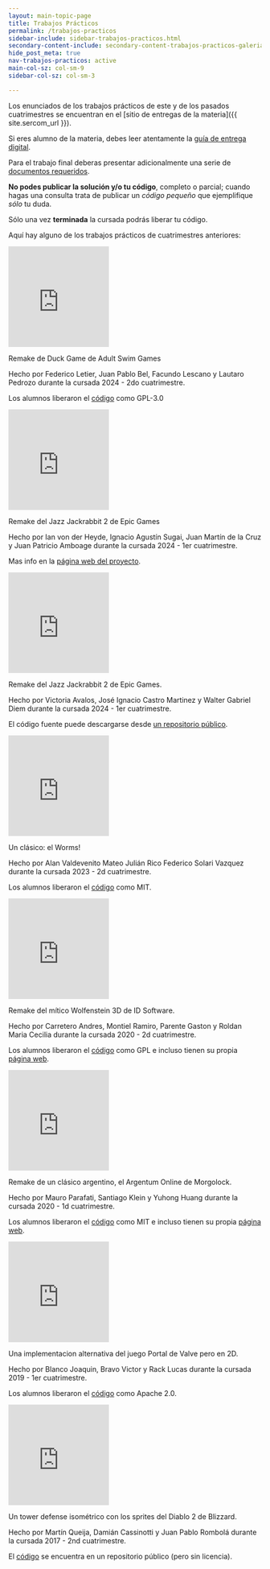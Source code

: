 ```yaml
---
layout: main-topic-page
title: Trabajos Prácticos
permalink: /trabajos-practicos
sidebar-include: sidebar-trabajos-practicos.html
secondary-content-include: secondary-content-trabajos-practicos-galeria.html
hide_post_meta: true
nav-trabajos-practicos: active
main-col-sz: col-sm-9
sidebar-col-sz: col-sm-3

---
```


Los enunciados de los trabajos prácticos de este y de los pasados
cuatrimestres se encuentran en el [sitio de entregas de la materia]({{ site.sercom_url }}).

Si eres alumno de la materia, debes leer atentamente
la <a href="/guia-electronica" target="_self">guía de entrega digital</a>.

Para el trabajo final deberas presentar adicionalmente
una serie de <a href="/documentacion-requerida" target="_self">documentos requeridos</a>.

**No podes publicar la solución y/o tu código**, completo o parcial;
cuando hagas una consulta trata de publicar un *código pequeño* que ejemplifique
*sólo* tu duda.

Sólo una vez **terminada** la cursada podrás liberar tu código.

Aquí hay alguno de los trabajos prácticos de cuatrimestres anteriores:

<div class="container marketing">
  <div class="row">
    <div class="col-md-3">
    <iframe width="200" height="200" src="https://www.youtube.com/embed/VmtJ_JqwkxE" title="Duck Game" frameborder="0" allow="accelerometer; clipboard-write; encrypted-media; gyroscope; picture-in-picture; web-share" referrerpolicy="strict-origin-when-cross-origin" allowfullscreen></iframe>
      <p>Remake de Duck Game de Adult Swim Games</p>
<p>Hecho por
Federico Letier,
Juan Pablo Bel,
Facundo Lescano y
Lautaro Pedrozo
durante la cursada 2024 - 2do cuatrimestre.
</p>
<p>Los alumnos liberaron el <a href="https://github.com/Juannbel/duck-game">código</a> como GPL-3.0</p>
    </div>
    <div class="col-md-3"></div>
    <div class="col-md-3"></div>
  </div>


  <div class="row">
    <div class="col-md-3">
    <iframe width="200" height="200" src="https://www.youtube.com/embed/DaEdsMeefTc" title="Jazz JackRabbit 2 Remake - Gameplay - Single Player" frameborder="0" allow="accelerometer; clipboard-write; encrypted-media; gyroscope; picture-in-picture; web-share" referrerpolicy="strict-origin-when-cross-origin" allowfullscreen></iframe>
      <p>Remake del Jazz Jackrabbit 2 de Epic Games</p>
<p>Hecho por
Ian von der Heyde,
Ignacio Agustín Sugai,
Juan Martín de la Cruz y
Juan Patricio Amboage
durante la cursada 2024 - 1er cuatrimestre.
</p>
<p>Mas info en la <a href="https://juandelahd.github.io/JJ2-Website/">página web del proyecto</a>.</p>
    </div>
    <div class="col-md-3">
    <iframe width="200" height="200" src="https://www.youtube.com/embed/eLKjT5RcCHQ" title="Jazz JackRabbit 2 Remake - Gameplay - Single Player" frameborder="0" allow="accelerometer; clipboard-write; encrypted-media; gyroscope; picture-in-picture; web-share" referrerpolicy="strict-origin-when-cross-origin" allowfullscreen></iframe>
      <p>Remake del Jazz Jackrabbit 2 de Epic Games.</p>
<p>Hecho por
Victoria Avalos,
José Ignacio Castro Martinez y
Walter Gabriel Diem
durante la cursada 2024 - 1er cuatrimestre.
</p>
<p>El código fuente puede descargarse desde <a href="https://github.com/Jignacio14/JazzJackRabbit">un repositorio público</a>.</p>
    </div>
    <div class="col-md-3">
    <iframe width="200" height="200" src="https://www.youtube.com/embed/cXs05yU9hYE" title="YouTube video player" frameborder="0" allow="accelerometer; clipboard-write; encrypted-media; gyroscope; picture-in-picture" allowfullscreen></iframe>
      <p>Un clásico: el Worms!</p>
<p>Hecho por
Alan Valdevenito
Mateo Julián Rico
Federico Solari Vazquez
durante la cursada 2023 - 2d cuatrimestre.
</p>
<p>Los alumnos liberaron el <a href="https://github.com/AlanValdevenito/Worms">código</a> como MIT.</p>
    </div>
  </div>


  <div class="row">
    <div class="col-md-3">
    <iframe width="200" height="200" src="https://www.youtube.com/embed/qZ-HH_SZ9NI" title="YouTube video player" frameborder="0" allow="accelerometer; clipboard-write; encrypted-media; gyroscope; picture-in-picture" allowfullscreen></iframe>
      <p>Remake del mítico Wolfenstein 3D de ID Software.</p>
<p>Hecho por
Carretero Andres,
Montiel Ramiro,
Parente Gaston y
Roldan Maria Cecilia
durante la cursada 2020 - 2d cuatrimestre.
</p>
<p>Los alumnos liberaron el <a href="https://github.com/ramaMont/taller-tp-grupal">código</a> como GPL e incluso tienen
su propia <a href="https://ramamont.github.io/taller-tp-grupal/">página web</a>.</p>
    </div>
    <div class="col-md-3">
<iframe width="200" height="200" src="https://www.youtube.com/embed/okrdMPxOTbg" title="YouTube video player" frameborder="0" allow="accelerometer; clipboard-write; encrypted-media; gyroscope; picture-in-picture" allowfullscreen></iframe>
      <p>Remake de un clásico argentino, el Argentum Online de Morgolock.</p>
<p>Hecho por
Mauro Parafati,
Santiago Klein y
Yuhong Huang
durante la cursada 2020 - 1d cuatrimestre.
</p>
<p>Los alumnos liberaron el <a href="https://github.com/mauro7x/argentum">código</a> como MIT e incluso tienen
su propia <a href="https://mauro7x.github.io/argentum/">página web</a>.</p>
    </div>
    <div class="col-md-3">
<iframe width="200" height="200" src="https://www.youtube.com/embed/zYuNiUTCyk0" title="YouTube video player" frameborder="0" allow="accelerometer; clipboard-write; encrypted-media; gyroscope; picture-in-picture" allowfullscreen></iframe>
      <p>Una implementacion alternativa del juego Portal de Valve pero en 2D.</p>
<p>Hecho por
Blanco Joaquin,
Bravo Victor y
Rack Lucas
durante la cursada 2019 - 1er cuatrimestre.
</p>
<p>Los alumnos liberaron el <a href="https://github.com/mechanix97/Portal-Taller-de-Programacion-9508-FIUBA/">código</a> como Apache 2.0.</p>
    </div>
  </div>


  <div class="row">
    <div class="col-md-3">
<iframe width="200" height="200" src="https://www.youtube.com/embed/RLAoDbgdZdY" title="YouTube video player" frameborder="0" allow="accelerometer; clipboard-write; encrypted-media; gyroscope; picture-in-picture" allowfullscreen></iframe>
      <p>Un tower defense isométrico con los sprites del Diablo 2 de Blizzard.</p>
<p>Hecho por
Martín Queija,
Damián Cassinotti y
Juan Pablo Rombolá
durante la cursada 2017 - 2nd cuatrimestre.
</p>
<p>El <a href="https://github.com/JuampiRombola/TowerDefense">código</a> se encuentra en un repositorio público (pero sin licencia).</p>
    </div>
    <div class="col-md-3">
    </div>
    <div class="col-md-3">
    </div>
  </div>
</div>
